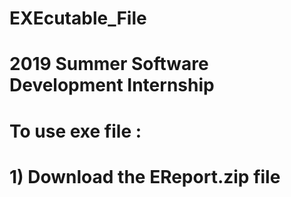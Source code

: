 # EXEcutable_File
# <b>2019 Summer Software Development Internship</b>
<h1> To use exe file :<h1>
  <h> 1) Download the EReport.zip file</h>
